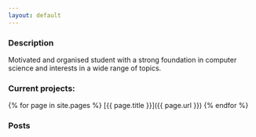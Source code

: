 ```yaml
---
layout: default
---
```


### Description

Motivated and organised student with a strong foundation in computer science and interests
in a wide range of topics.

### Current projects:

{% for page in site.pages %}
[{{ page.title }}]({{ page.url }})
{% endfor %}

### Posts

<!-- {% for post in site.posts %}
* {{ post.date | date_to_long_string }}, [{{ post.title }}]({{ post.url }})
{% endfor %} -->
